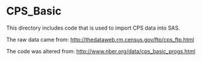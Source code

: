# CPS_Basic

This directory includes code that is used to import CPS data into SAS.

The raw data came from: http://thedataweb.rm.census.gov/ftp/cps_ftp.html

The code was altered from: http://www.nber.org/data/cps_basic_progs.html
